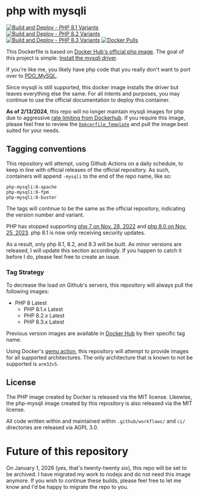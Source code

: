 # php with mysqli

[![Build and Deploy - PHP 8.1 Variants](https://github.com/sohmc/php-mysqli/actions/workflows/build-8-1-image.yml/badge.svg)](https://github.com/sohmc/php-mysqli/actions/workflows/build-8-1-image.yml)
[![Build and Deploy - PHP 8.2 Variants](https://github.com/sohmc/php-mysqli/actions/workflows/build-8-2-image.yml/badge.svg)](https://github.com/sohmc/php-mysqli/actions/workflows/build-8-2-image.yml)
[![Build and Deploy - PHP 8.3 Variants](https://github.com/sohmc/php-mysqli/actions/workflows/build-8-3-image.yml/badge.svg)](https://github.com/sohmc/php-mysqli/actions/workflows/build-8-3-image.yml)
[![Docker Pulls](https://img.shields.io/docker/pulls/sohmc/php-mysqli)](https://hub.docker.com/r/sohmc/php-mysqli)

This Dockerfile is based on [Docker Hub's official php image](https://hub.docker.com/_/php).  The goal of this project is
simple: [Install the mysqli driver](https://www.php.net/manual/en/book.mysqli.php).

If you're like me, you likely have php code that you really don't want to port over to [PDO_MySQL](https://www.php.net/manual/en/ref.pdo-mysql.php).

Since mysqli is still supported, this docker image installs the driver but leaves everything else the same.  For all intents and purposes, you may continue to use the official documentation to deploy this container.

**As of 2/13/2024**, this repo will no longer maintain mysqli images for php due to aggressive [rate limiting from Dockerhub](https://docs.docker.com/docker-hub/usage/).  If you require this image, please feel free to review the [`Dokcerfile_Template`](ci/Dockerfile_Template) and pull the image best suited for your needs.

## Tagging conventions

This repository will attempt, using Github Actions on a daily schedule, to keep in line with official releases of the official repository.  As such, containers will append `-mysqli` to the end of the repo name, like so:

```
php-mysqli:8-apache
php-mysqli:8-fpm
php-mysqli:8-buster
```

The tags will continue to be the same as the official repository, indicating the version number and variant.

PHP has stopped supporting 
[php 7 on Nov. 28, 2022](https://www.php.net/eol.php) and [php 8.0 on Nov. 25, 2023](https://www.php.net/eol.php).  php 8.1 is now only receiving security updates.

As a result, only php 8.1, 8.2, and 8.3 will be built.  As minor versions are released, I will update this section accordingly.  If you happen to catch it before I do, please feel free to create an issue.

### Tag Strategy

To decrease the load on Github's servers, this repository will always pull the following images:

- PHP 8 Latest
  - PHP 8.1.x Latest
  - PHP 8.2.x Latest
  - PHP 8.3.x Latest

Previous version images are available in [Docker Hub](https://hub.docker.com/r/sohmc/php-mysqli) by their specific tag name.

Using Docker's [qemu action](https://github.com/docker/setup-qemu-action), this repository will attempt to provide images for all supported architectures.  The only architecture that is known to not be supported is `arm32v5`.

## License

The PHP image created by Docker is released via the MIT license.  Likewise, the php-mysqli image created by this repository is also released via the MIT license.

All code written within and maintained within `.github/workflows/` and `ci/` directories are released via AGPL 3.0.


# Future of this repository

On January 1, 2026 (yes, that's twenty-twenty six), this repo will be set to be archived.  I have migrated my work to nodejs and do not need this image anymore.  If you wish to continue these builds, please feel free to let me know and I'd be happy to migrate the repo to you.

